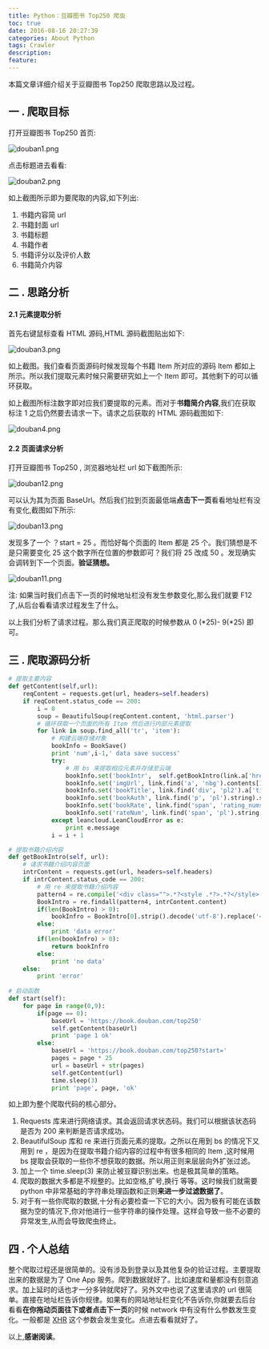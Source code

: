 ```yaml
---
title: Python：豆瓣图书 Top250 爬虫
toc: true
date: 2016-08-16 20:27:39
categories: About Python
tags: Crawler
description:
feature:
---
```


本篇文章详细介绍关于豆瓣图书 Top250 爬取思路以及过程。

<!--more-->

## 一 .  爬取目标

打开豆瓣图书 Top250 首页:

![douban1.png](http://7xrl8j.com1.z0.glb.clouddn.com/douban1.png)

点击标题进去看看:

![douban2.png](http://7xrl8j.com1.z0.glb.clouddn.com/douban2.png)

如上截图所示即为要爬取的内容,如下列出:

1. 书籍内容简 url
2. 书籍封面 url
3. 书籍标题
4. 书籍作者
5. 书籍评分以及评价人数
6. 书籍简介内容

## 二 .  思路分析

#### 2.1 元素提取分析

首先右键鼠标查看 HTML 源码,HTML 源码截图贴出如下:

![douban3.png](http://7xrl8j.com1.z0.glb.clouddn.com/douban3.png)

如上截图。我们查看页面源码时候发现每个书籍 Item 所对应的源码 Item 都如上所示。所以我们提取元素时候只需要研究如上一个 Item 即可。其他剩下的可以循环获取。

如上截图所标注数字即对应我们要提取的元素。而对于**书籍简介内容**,我们在获取标注 1 之后仍然要去请求一下。请求之后获取的 HTML 源码截图如下:

![douban4.png](http://7xrl8j.com1.z0.glb.clouddn.com/douban4.png)

#### 2.2 页面请求分析

打开豆瓣图书 Top250 , 浏览器地址栏 url 如下截图所示:

![douban12.png](http://7xrl8j.com1.z0.glb.clouddn.com/douban12.png)

可以认为其为页面 BaseUrl。然后我们拉到页面最低端**点击下一页**看看地址栏有没有变化,截图如下所示:

![douban13.png](http://7xrl8j.com1.z0.glb.clouddn.com/douban13.png) 

发现多了一个 ？start = 25 。而恰好每个页面的 Item 都是 25 个。我们猜想是不是只需要变化 25 这个数字所在位置的参数即可？我们将 25 改成 50 。发现确实会调转到下一个页面。**验证猜想。**

![douban11.png](http://7xrl8j.com1.z0.glb.clouddn.com/douban11.png)

注: 如果当时我们点击下一页的时候地址栏没有发生参数变化,那么我们就要 F12 了,从后台看看请求过程发生了什么。

以上我们分析了请求过程。那么我们真正爬取的时候参数从 0 (*25)- 9(*25) 即可。

## 三 .  爬取源码分析

```python
# 提取主要内容
def getContent(self,url):
    reqContent = requests.get(url, headers=self.headers)
    if reqContent.status_code == 200:
        i = 0
        soup = BeautifulSoup(reqContent.content, 'html.parser')
        # 循环获取一个页面的所有 Item 然后进行内部元素提取
        for link in soup.find_all('tr', 'item'):
            # 构建云端存储对象
            bookInfo = BookSave()
            print 'num',i-1,' data save success'
            try:
                # 用 bs 来提取相应元素并存储至云端
                bookInfo.set('bookIntr',  self.getBookIntro(link.a['href'])).save()
                bookInfo.set('imgUrl', link.find('a', 'nbg').contents[1]['src']).save()
                bookInfo.set('bookTitle', link.find('div', 'pl2').a['title']).save()
                bookInfo.set('bookAuth', link.find('p', 'pl').string).save()
                bookInfo.set('bookRate', link.find('span', 'rating_nums').string).save()
                bookInfo.set('rateNum', link.find('span', 'pl').string[1:-2].strip()).save()
            except leancloud.LeanCloudError as e:
                print e.message
            i = i + 1

# 提取书籍介绍内容 
def getBookIntro(self, url):
    # 请求书籍介绍内容页面
    intrContent = requests.get(url, headers=self.headers)
    if intrContent.status_code == 200:
        # 用 re 来提取书籍介绍内容
        pattern4 = re.compile('<div class="">.*?<style .*?>.*?</style>.*?<div .*?>(.*?)</div>', re.S)
        BookIntro = re.findall(pattern4, intrContent.content)
        if(len(BookIntro) > 0):
            bookInfro = BookIntro[0].strip().decode('utf-8').replace('<p>',' ').replace('</p>',' ')
        else:
            print 'data error'
        if(len(bookInfro) > 0):
            return bookInfro
        else:
            print 'no data'
    else:
        print 'error'
            
# 启动函数            
def start(self):
    for page in range(0,9):
        if(page == 0):
            baseUrl = 'https://book.douban.com/top250'
            self.getContent(baseUrl)
            print 'page 1 ok'
        else:
            baseUrl = 'https://book.douban.com/top250?start='
            pages = page * 25
            url = baseUrl + str(pages)
            self.getContent(url)
            time.sleep(3)
            print 'page', page, 'ok'
```

如上即为整个爬取代码的核心部分。

1. Requests 库来进行网络请求。其会返回请求状态码。我们可以根据该状态码是否为 200 来判断是否请求成功。
2. BeautifulSoup 库和 re 来进行页面元素的提取。之所以在用到 bs 的情况下又用到 re ，是因为在提取书籍介绍内容的过程中有很多相同的 Item ,这时候用 bs 提取会获取的一些你不想获取的数据。所以用正则来层层向外扩张过滤。
3. 加上一个 time.sleep(3)  来防止被豆瓣识别出来。也是极其简单的策略。
4. 爬取的数据大多都是不规整的。比如空格,扩号,换行 等等。这时候我们就需要 python 中非常基础的字符串处理函数和正则**来进一步过滤数据了**。
5. 对于有一些你爬取的数据,十分有必要检查一下它的大小。因为极有可能在该数据为空的情况下,你对他进行一些字符串的操作处理。这样会导致一些不必要的异常发生,从而会导致爬虫终止。

## 四 . 个人总结

整个爬取过程还是很简单的。没有涉及到登录以及其他复杂的验证过程。主要提取出来的数据是为了 One App 服务。爬到数据就好了。比如速度和量都没有刻意追求。加上延时的话也才一分多钟就爬好了。另外文中也说了这里请求的 url 很简单。直接在地址栏告诉你规律。如果有的网站地址栏变化不告诉你,你就要去后台看看**在你拖动页面往下或者点击下一页**的时候 network 中有没有什么参数发生变化。一般都是 [XHR](http://baike.baidu.com/item/XMLHTTPRequest) 这个参数会发生变化。点进去看看就好了。

以上,**感谢阅读**。